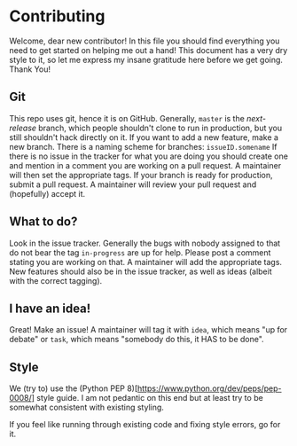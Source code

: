 # Contributing
Welcome, dear new contributor! In this file you should find everything you need to get started on
helping me out a hand! This document has a very dry style to it, so let me express my insane
gratitude here before we get going. Thank You!

## Git
This repo uses git, hence it is on GitHub. Generally, `master` is the *next-release* branch, which people
shouldn't clone to run in production, but you still shouldn't hack directly on it. If you want to add a new feature, make a new branch. There is a
naming scheme for branches:
`issueID.somename`
If there is no issue in the tracker for what you are doing you should create one and mention in a
comment you are working on a pull request. A maintainer will then set the appropriate tags.
If your branch is ready for production, submit a pull request. A maintainer will review your pull
request and (hopefully) accept it.

## What to do?
Look in the issue tracker. Generally the bugs with nobody assigned to that do not bear the tag
`in-progress` are up for help. Please post a comment stating you are working on that. A maintainer
will add the appropriate tags. New features should also be in the issue tracker, as well as ideas
(albeit with the correct tagging).

## I have an idea!
Great! Make an issue! A maintainer will tag it with `idea`, which means "up for debate" or `task`,
which means "somebody do this, it HAS to be done".

## Style
We (try to) use the (Python PEP 8)[https://www.python.org/dev/peps/pep-0008/] style guide.
I am not pedantic on this end but at least try to be somewhat consistent with existing styling.

If you feel like running through existing code and fixing style errors, go for it.

